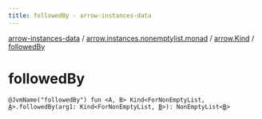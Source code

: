```yaml
---
title: followedBy - arrow-instances-data
---
```


[arrow-instances-data](../../index.html) / [arrow.instances.nonemptylist.monad](../index.html) / [arrow.Kind](index.html) / [followedBy](./followed-by.html)

# followedBy

`@JvmName("followedBy") fun <A, B> Kind<ForNonEmptyList, `[`A`](followed-by.html#A)`>.followedBy(arg1: Kind<ForNonEmptyList, `[`B`](followed-by.html#B)`>): NonEmptyList<`[`B`](followed-by.html#B)`>`